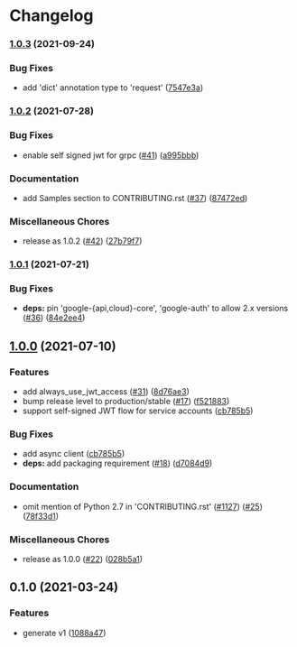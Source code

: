 # Changelog

### [1.0.3](https://www.github.com/googleapis/python-service-management/compare/v1.0.2...v1.0.3) (2021-09-24)


### Bug Fixes

* add 'dict' annotation type to 'request' ([7547e3a](https://www.github.com/googleapis/python-service-management/commit/7547e3a53a6a437e56cbc832d62aecc627cb4cd6))

### [1.0.2](https://www.github.com/googleapis/python-service-management/compare/v1.0.1...v1.0.2) (2021-07-28)


### Bug Fixes

* enable self signed jwt for grpc ([#41](https://www.github.com/googleapis/python-service-management/issues/41)) ([a995bbb](https://www.github.com/googleapis/python-service-management/commit/a995bbb11f53bfd2a224155d0665c141aababc1e))


### Documentation

* add Samples section to CONTRIBUTING.rst ([#37](https://www.github.com/googleapis/python-service-management/issues/37)) ([87472ed](https://www.github.com/googleapis/python-service-management/commit/87472ed593f442e7b73a3aa2ee45a4357094d290))


### Miscellaneous Chores

* release as 1.0.2 ([#42](https://www.github.com/googleapis/python-service-management/issues/42)) ([27b79f7](https://www.github.com/googleapis/python-service-management/commit/27b79f7d63ae01e2ba6553eaeedb20b86e878f88))

### [1.0.1](https://www.github.com/googleapis/python-service-management/compare/v1.0.0...v1.0.1) (2021-07-21)


### Bug Fixes

* **deps:** pin 'google-{api,cloud}-core', 'google-auth' to allow 2.x versions ([#36](https://www.github.com/googleapis/python-service-management/issues/36)) ([84e2ee4](https://www.github.com/googleapis/python-service-management/commit/84e2ee48eaf4605bb445ac01479c4aada420679a))

## [1.0.0](https://www.github.com/googleapis/python-service-management/compare/v0.1.0...v1.0.0) (2021-07-10)


### Features

* add always_use_jwt_access ([#31](https://www.github.com/googleapis/python-service-management/issues/31)) ([8d76ae3](https://www.github.com/googleapis/python-service-management/commit/8d76ae37bb3186e8aa0991fa89a4852dd0798280))
* bump release level to production/stable ([#17](https://www.github.com/googleapis/python-service-management/issues/17)) ([f521883](https://www.github.com/googleapis/python-service-management/commit/f52188344dea468736855dd357570d6a428b2f62))
* support self-signed JWT flow for service accounts ([cb785b5](https://www.github.com/googleapis/python-service-management/commit/cb785b5b6885a7063f49de76ab2ff0145a83e4fe))


### Bug Fixes

* add async client ([cb785b5](https://www.github.com/googleapis/python-service-management/commit/cb785b5b6885a7063f49de76ab2ff0145a83e4fe))
* **deps:** add packaging requirement ([#18](https://www.github.com/googleapis/python-service-management/issues/18)) ([d7084d9](https://www.github.com/googleapis/python-service-management/commit/d7084d9a4d019d54d2a7e5ded04d9d3996f0cc4c))


### Documentation

* omit mention of Python 2.7 in 'CONTRIBUTING.rst' ([#1127](https://www.github.com/googleapis/python-service-management/issues/1127)) ([#25](https://www.github.com/googleapis/python-service-management/issues/25)) ([78f33d1](https://www.github.com/googleapis/python-service-management/commit/78f33d18edec8caa2c014258307289c9aef3d609))


### Miscellaneous Chores

* release as 1.0.0 ([#22](https://www.github.com/googleapis/python-service-management/issues/22)) ([028b5a1](https://www.github.com/googleapis/python-service-management/commit/028b5a15fd80dfd62ae708a53cdef6de95ecbe92))

## 0.1.0 (2021-03-24)


### Features

* generate v1 ([1088a47](https://www.github.com/googleapis/python-service-management/commit/1088a4726aa3e5bd8b04e37db2a9e99329d1e5a5))
